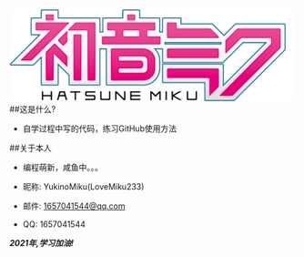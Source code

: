 ![Miku](miku_logo.png)
##这是什么?
* 自学过程中写的代码，练习GitHub使用方法

##关于本人
* 编程萌新，咸鱼中。。。

* 昵称: YukinoMiku(LoveMiku233)
* 邮件: 1657041544@qq.com
* QQ: 1657041544

***2021年,学习加油!***
